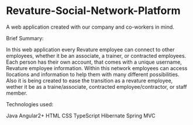 # Revature-Social-Network-Platform

A web application created with our company and co-workers in mind.

Brief Summary: 

In this web application every Revature employee can connect to other employees, whether it be an associate, a trainer, or contracted employees. Each person has their own account, that comes with a unique username, Revature employee information. Within this network employees can access llocations and information to help them with many different possibilities. Also it is being created to ease the transition as a revature employee, wether it be as a traine/associate, contracted employee/contractor, or staff member.

Technologies used:

Java
Angular2+
HTML
CSS
TypeScript
Hibernate
Spring MVC
